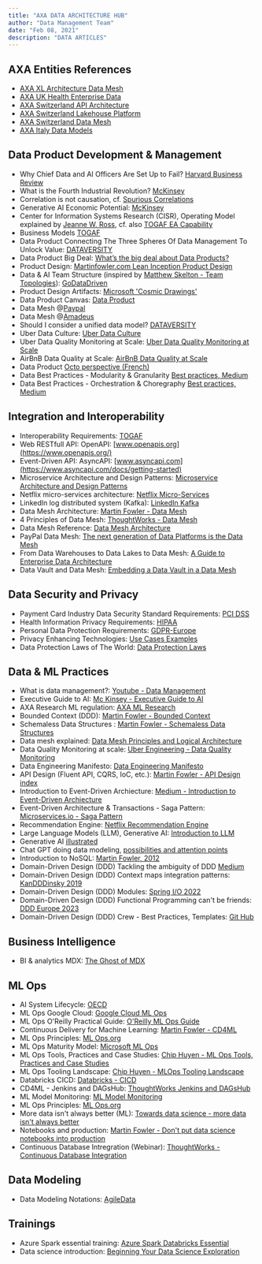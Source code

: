 ```yaml
---
title: "AXA DATA ARCHITECTURE HUB"
author: "Data Management Team"
date: "Feb 08, 2021"
description: "DATA ARTICLES"
---
```


## AXA Entities References

+ [AXA XL Architecture Data Mesh](https://confluence.axa.com/confluence/pages/viewpage.action?pageId=327692835)  
+ [AXA UK Health Enterprise Data](https://axa365.sharepoint.com/sites/AXAHealthEnterpriseDataArchitecture/SitePages/Home.aspx?OR=Teams-HL&CT=1696432072312)  
+ [AXA Switzerland API Architecture](https://confluence.axa.com/confluence/display/SOL/API)  
+ [AXA Switzerland Lakehouse Platform](https://confluence.axa.com/confluence/display/DLH/Lakehouse+Platform)  
+ [AXA Switzerland Data Mesh](https://confluence.axa.com/confluence/display/DataMeshCH/Data+Mesh+AXA+CH+Home)  
+ [AXA Italy Data Models](https://confluence.axa.com/confluence/display/DatalabIta/%5BDP%5D+Data+Lake+%7C+L2)  

## Data Product Development & Management

+ Why Chief Data and AI Officers Are Set Up to Fail? [Harvard Business Review](https://hbr.org/2023/06/why-chief-data-and-ai-officers-are-set-up-to-fail)  
+ What is the Fourth Industrial Revolution? [McKinsey](https://www.mckinsey.com/featured-insights/mckinsey-explainers/what-are-industry-4-0-the-fourth-industrial-revolution-and-4ir)  
+ Correlation is not causation, cf. [Spurious Correlations](https://www.tylervigen.com/spurious-correlations)  
+ Generative AI Economic Potential: [McKinsey](https://www.mckinsey.com/capabilities/mckinsey-digital/our-insights/the-economic-potential-of-generative-ai-the-next-productivity-frontier)  
+ Center for Information Systems Research (CISR), Operating Model explained by [Jeanne W. Ross](https://cisr.mit.edu/publication/operating-model-video), cf. also [TOGAF EA Capability](https://pubs.opengroup.org/togaf-standard/togaf-leaders-guide/togaf-leaders-guide_4.html)  
+ Business Models [TOGAF](https://pubs.opengroup.org/togaf-standard/business-architecture/business-models.html)  
+ Data Product Connecting The Three Spheres Of Data Management To Unlock Value: [DATAVERSITY](https://www.dataversity.net/connecting-the-three-spheres-of-data-management-to-unlock-value/)  
+ Data Product Big Deal: [What’s the big deal about Data Products?](https://medium.com/@willemkoenders/whats-the-big-deal-about-data-products-26ac347b7d7a)  
+ Product Design: [Martinfowler.com Lean Inception Product Design](https://martinfowler.com/articles/lean-inception/)  
+ Data & AI Team Structure (inspired by [Matthew Skelton - Team Topologies](data-mgt-books.html#book-team-topologies)): [GoDataDriven](https://godatadriven.com/blog/data-ai-team-structure-case-studies/)  
+ Product Design Artifacts: [Microsoft 'Cosmic Drawings'](https://microsoft.github.io/fabricnotes/)  
+ Data Product Canvas: [Data Product](https://www.datamesh-architecture.com/data-product-canvas)  
+ Data Mesh @[Paypal](https://medium.com/paypal-tech/the-next-generation-of-data-platforms-is-the-data-mesh-b7df4b825522)  
+ Data Mesh @[Amadeus](https://developers.amadeus.com/blog/amadeus-data-mesh-how-to-securely-migrate-10pb-of-data-and-hundreds-of-users-to-azure)  
+ Should I consider a unified data model? [DATAVERSITY](https://www.dataversity.net/should-you-consider-a-unified-data-model/)  
+ Uber Data Culture: [Uber Data Culture](https://eng.uber.com/ubers-journey-toward-better-data-culture-from-first-principles/)  
+ Uber Data Quality Monitoring at Scale: [Uber Data Quality Monitoring at Scale](https://eng.uber.com/monitoring-data-quality-at-scale/)  
+ AirBnB Data Quality at Scale: [AirBnB Data Quality at Scale](https://medium.com/airbnb-engineering/data-quality-at-airbnb-e582465f3ef7)  
+ Data Product [Octo perspective (French)](https://www.youtube.com/watch?v=KvbhHDf9HnI)  
+ Data Best Practices - Modularity & Granularity [Best practices, Medium](https://blog.devgenius.io/granularity-integrators-and-disintegrators-11b72dce7a46)  
+ Data Best Practices - Orchestration & Choregraphy [Best practices, Medium](https://blog.devgenius.io/differences-between-orchestrated-and-choreographed-architecture-975e7179236b)  

## Integration and Interoperability

+ Interoperability Requirements: [TOGAF](https://pubs.opengroup.org/architecture/togaf9-doc/arch/chap25.html)  
+ Web RESTfull API: OpenAPI: [www.openapis.org](https://www.openapis.org/)  
+ Event-Driven API: AsyncAPI: [www.asyncapi.com](https://www.asyncapi.com/docs/getting-started)  
+ Microservice Architecture and Design Patterns: [Microservice Architecture and Design Patterns](https://medium.com/@madhukaudantha/microservice-architecture-and-design-patterns-for-microservices-e0e5013fd58a)  
+ Netflix micro-services architecture: [Netflix Micro-Services](https://medium.com/swlh/a-design-analysis-of-cloud-based-microservices-architecture-at-netflix-98836b2da45f)  
+ LinkedIn log distributed system (Kafka): [LinkedIn Kafka](https://engineering.linkedin.com/distributed-systems/log-what-every-software-engineer-should-know-about-real-time-datas-unifying)  
+ Data Mesh Architecture: [Martin Fowler - Data Mesh](https://martinfowler.com/articles/data-mesh-principles.html)  
+ 4 Principles of Data Mesh: [ThoughtWorks - Data Mesh](https://www.thoughtworks.com/what-we-do/data-and-ai/data-mesh)  
+ Data Mesh Reference: [Data Mesh Architecture](https://www.datamesh-architecture.com/)  
+ PayPal Data Mesh: [The next generation of Data Platforms is the Data Mesh](https://medium.com/paypal-tech/the-next-generation-of-data-platforms-is-the-data-mesh-b7df4b825522)  
+ From Data Warehouses to Data Lakes to Data Mesh: [A Guide to Enterprise Data Architecture](https://towardsdatascience.com/from-data-warehouses-and-lakes-to-data-mesh-a-guide-to-enterprise-data-architecture-e2d93b2466b1)  
+ Data Vault and Data Mesh: [Embedding a Data Vault in a Data Mesh](https://eugeneasahara.com/2022/01/02/data-vault-data-mesh/)  

## Data Security and Privacy

+ Payment Card Industry Data Security Standard Requirements: [PCI DSS](https://www.pcisecuritystandards.org/document_library)
+ Health Information Privacy Requirements: [HIPAA](https://www.hhs.gov/hipaa/for-professionals/compliance-enforcement/audit/protocol/index.html)
+ Personal Data Protection Requirements: [GDPR-Europe](https://gdpr.eu/checklist/)
+ Privacy Enhancing Technologies: [Use Cases Examples](https://cdeiuk.github.io/pets-adoption-guide/repository/)
+ Data Protection Laws of The World: [Data Protection Laws](https://www.dlapiperdataprotection.com/index.html)

## Data & ML Practices

+ What is data management?: [Youtube - Data Management](https://www.youtube.com/watch?v=5xw_OjVx5gQ)  
+ Executive Guide to AI: [Mc Kinsey - Executive Guide to AI](https://www.mckinsey.com/business-functions/mckinsey-analytics/our-insights/an-executives-guide-to-ai)  
+ AXA Research ML regulation: [AXA ML Research](https://axa-rev-research.github.io/static/AXA_WhitePaper_RegulatingML.pdf)  
+ Bounded Context (DDD): [Martin Fowler - Bounded Context](https://martinfowler.com/bliki/BoundedContext.html)  
+ Schemaless Data Structures : [Martin Fowler - Schemaless Data Structures](https://martinfowler.com/articles/schemaless/)  
+ Data mesh explained: [Data Mesh Principles and Logical Architecture](https://martinfowler.com/articles/data-mesh-principles.html)  
+ Data Quality Monitoring at scale: [Uber Engineering - Data Quality Monitoring](https://eng.uber.com/monitoring-data-quality-at-scale/])  
+ Data Engineering Manifesto: [Data Engineering Manifesto](https://connectingdots.xyz/blog/posts/2021/05/the-data-engineering-manifesto/)  
+ API Design (Fluent API, CQRS, IoC, etc.): [Martin Fowler - API Design index](https://martinfowler.com/tags/API%20design.html)  
+ Introduction to Event-Driven Archiecture: [Medium - Introduction to Event-Driven Archiecture](https://medium.com/microservicegeeks/introduction-to-event-driven-architecture-e94ef442d824)  
+ Event-Driven Architecture & Transactions - Saga Pattern: [Microservices.io - Saga Pattern](https://microservices.io/patterns/data/saga.html)  
+ Recommendation Engine: [Netflix Recommendation Engine](https://netflixtechblog.com/system-architectures-for-personalization-and-recommendation-e081aa94b5d8)  
+ Large Language Models (LLM), Generative AI: [Introduction to LLM](https://medium.com/the-llmops-brief/introduction-to-large-language-models-9ac028d34732)  
+ Generative AI [illustrated](https://www.confluent.io/blog/chatgpt-and-streaming-data-for-real-time-generative-ai/)  
+ Chat GPT doing data modeling, [possibilities and attention points](https://blog.selman.org/2023/03/28/does-chatgpt-understand/)  
+ Introduction to NoSQL: [Martin Fowler, 2012](https://www.youtube.com/watch?v=qI_g07C_Q5I)  
+ Domain-Driven Design (DDD) Tackling the ambiguity of DDD [Medium](https://medium.com/raa-labs/part-1-domain-driven-design-like-a-pro-f9e78d081f10)  
+ Domain-Driven Design (DDD) Context maps integration patterns: [KanDDDinsky 2019](https://www.youtube.com/watch?v=VjtMt689ql8)  
+ Domain-Driven Design (DDD) Modules: [Spring I/O 2022](https://www.youtube.com/watch?v=Q_0XW46IlHY&t=1961s)  
+ Domain-Driven Design (DDD) Functional Programming can't be friends: [DDD Europe 2023](https://www.youtube.com/watch?v=3nkwMZWE6kY)  
+ Domain-Driven Design (DDD) Crew - Best Practices, Templates: [Git Hub](https://github.com/ddd-crew/welcome-to-ddd?tab=readme-ov-file)  

## Business Intelligence

+ BI & analytics MDX: [The Ghost of MDX]([https://eugeneasahara.com/2021/11/09/the-ghost-of-mdx/)  

## ML Ops

+ AI System Lifecycle: [OECD](https://www.oecd-ilibrary.org/sites/8b303b6f-en/index.html?itemId=/content/component/8b303b6f-en)  
+ ML Ops Google Cloud: [Google Cloud ML Ops](https://cloud.google.com/architecture/mlops-continuous-delivery-and-automation-pipelines-in-machine-learning)  
+ ML Ops O'Reilly Practical Guide: [O'Reilly ML Ops Guide](https://learning.oreilly.com/library/view/practical-mlops/9781098103002/)  
+ Continuous Delivery for Machine Learning: [Martin Fowler - CD4ML](https://martinfowler.com/articles/cd4ml.html)  
+ ML Ops Principles: [ML Ops.org](https://ml-ops.org/content/mlops-principles)  
+ ML Ops Maturity Model: [Microsoft ML Ops](https://docs.microsoft.com/en-us/azure/architecture/example-scenario/mlops/mlops-maturity-model)  
+ ML Ops Tools, Practices and Case Studies: [Chip Huyen - ML Ops Tools, Practices and Case Studies](https://huyenchip.com/mlops/)  
+ ML Ops Tooling Landscape: [Chip Huyen - MLOps Tooling Landscape](https://huyenchip.com/2020/12/30/mlops-v2.html)  
+ Databricks CICD: [Databricks - CICD](https://docs.microsoft.com/en-us/azure/databricks/dev-tools/ci-cd/ci-cd-azure-devops)  
+ CD4ML - Jenkins and DAGsHub: [ThoughtWorks Jenkins and DAGsHub](https://www.thoughtworks.com/insights/blog/cd4ml-jenkins-dagshub)  
+ ML Model Monitoring: [ML Model Monitoring](https://christophergs.com/machine%20learning/2020/03/14/how-to-monitor-machine-learning-models/)  
+ ML Ops Principles: [ML Ops.org](https://eng.uber.com/continuous-integration-deployment-ml/)
+ More data isn't always better (ML): [Towards data science - more data isn't always better](https://towardsdatascience.com/ai-ml-practicalities-more-data-isnt-always-better-ae1dac9ad28f)  
+ Notebooks and production: [Martin Fowler - Don't put data science notebooks into production](https://martinfowler.com/articles/productize-data-sci-notebooks.html)  
+ Continuous Database Intregration (Webinar): [ThoughtWorks - Continuous Database Integration](https://www.thoughtworks.com/books/recipes-for-continuous-database-integration)  

## Data Modeling

+ Data Modeling Notations: [AgileData](https://agiledata.org/essays/datamodeling101.html)  

## Trainings

+ Azure Spark essential training: [Azure Spark Databricks Essential](https://www.linkedin.com/learning/azure-spark-databricks-essential-training)  
+ Data science introduction: [Beginning Your Data Science Exploration](https://www.linkedin.com/learning/introduction-to-data-science-2/beginning-your-data-science-exploration?u=81316978)  

